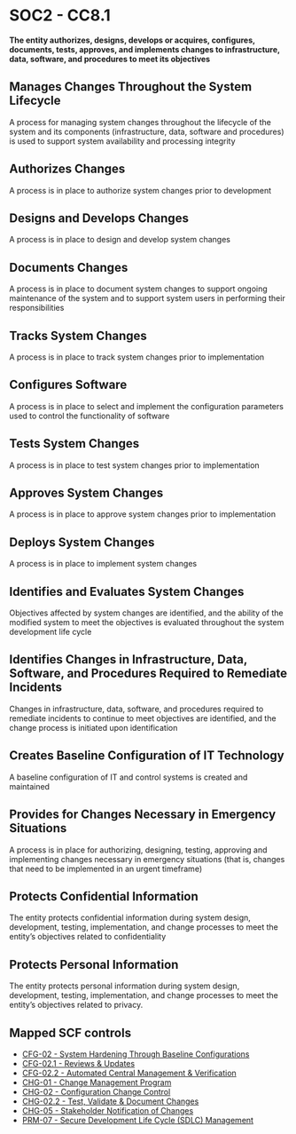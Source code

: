 # SOC2 - CC8.1
**The entity authorizes, designs, develops or acquires, configures, documents, tests, approves, and implements changes to infrastructure, data, software, and procedures to meet its objectives**
## Manages Changes Throughout the System Lifecycle
A process for managing system changes throughout the lifecycle of the system and its components (infrastructure, data, software and procedures) is used to support system availability and processing integrity
## Authorizes Changes
A process is in place to authorize system changes prior to development
## Designs and Develops Changes
A process is in place to design and develop system changes
## Documents Changes
A process is in place to document system changes to support ongoing maintenance of the system and to support system users in performing their responsibilities
## Tracks System Changes
A process is in place to track system changes prior to implementation
## Configures Software
A process is in place to select and implement the configuration parameters used to control the functionality of software
## Tests System Changes
A process is in place to test system changes prior to implementation
## Approves System Changes
A process is in place to approve system changes prior to implementation
## Deploys System Changes
A process is in place to implement system changes
## Identifies and Evaluates System Changes
Objectives affected by system changes are identified, and the ability of the modified system to meet the objectives is evaluated throughout the system development life cycle
## Identifies Changes in Infrastructure, Data, Software, and Procedures Required to Remediate Incidents
Changes in infrastructure, data, software, and procedures required to remediate incidents to continue to meet objectives are identified, and the change process is initiated upon identification
## Creates Baseline Configuration of IT Technology
A baseline configuration of IT and control systems is created and maintained
## Provides for Changes Necessary in Emergency Situations
A process is in place for authorizing, designing, testing, approving and implementing changes necessary in emergency situations (that is, changes that need to be implemented in an urgent timeframe)
## Protects Confidential Information
The entity protects confidential information during system design, development, testing, implementation, and change processes to meet the entity’s objectives related to confidentiality
## Protects Personal Information
The entity protects personal information during system design, development, testing, implementation, and change processes to meet the entity’s objectives related to privacy.
## Mapped SCF controls
- [CFG-02 - System Hardening Through Baseline Configurations](../scf/cfg-02-systemhardeningthroughbaselineconfigurations.md)
- [CFG-02.1 - Reviews & Updates](../scf/cfg-021-reviews&updates.md)
- [CFG-02.2 - Automated Central Management & Verification](../scf/cfg-022-automatedcentralmanagement&verification.md)
- [CHG-01 - Change Management Program](../scf/chg-01-changemanagementprogram.md)
- [CHG-02 - Configuration Change Control](../scf/chg-02-configurationchangecontrol.md)
- [CHG-02.2 - Test, Validate & Document Changes](../scf/chg-022-test,validate&documentchanges.md)
- [CHG-05 - Stakeholder Notification of Changes](../scf/chg-05-stakeholdernotificationofchanges.md)
- [PRM-07 - Secure Development Life Cycle (SDLC) Management](../scf/prm-07-securedevelopmentlifecycle(sdlc)management.md)
